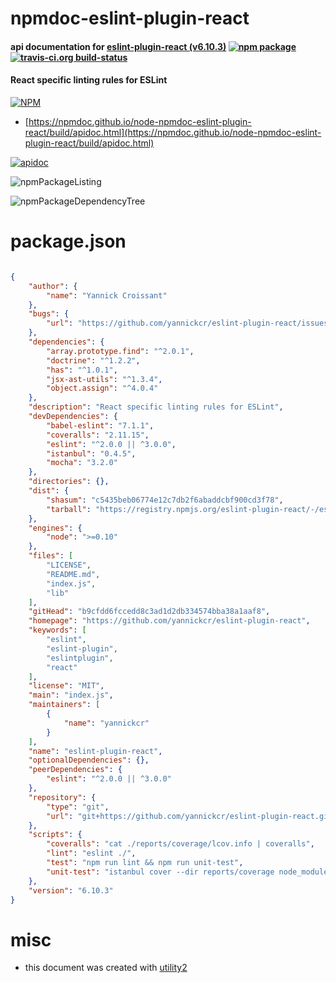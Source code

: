 # npmdoc-eslint-plugin-react

#### api documentation for  [eslint-plugin-react (v6.10.3)](https://github.com/yannickcr/eslint-plugin-react)  [![npm package](https://img.shields.io/npm/v/npmdoc-eslint-plugin-react.svg?style=flat-square)](https://www.npmjs.org/package/npmdoc-eslint-plugin-react) [![travis-ci.org build-status](https://api.travis-ci.org/npmdoc/node-npmdoc-eslint-plugin-react.svg)](https://travis-ci.org/npmdoc/node-npmdoc-eslint-plugin-react)

#### React specific linting rules for ESLint

[![NPM](https://nodei.co/npm/eslint-plugin-react.png?downloads=true&downloadRank=true&stars=true)](https://www.npmjs.com/package/eslint-plugin-react)

- [https://npmdoc.github.io/node-npmdoc-eslint-plugin-react/build/apidoc.html](https://npmdoc.github.io/node-npmdoc-eslint-plugin-react/build/apidoc.html)

[![apidoc](https://npmdoc.github.io/node-npmdoc-eslint-plugin-react/build/screenCapture.buildCi.browser.%252Ftmp%252Fbuild%252Fapidoc.html.png)](https://npmdoc.github.io/node-npmdoc-eslint-plugin-react/build/apidoc.html)

![npmPackageListing](https://npmdoc.github.io/node-npmdoc-eslint-plugin-react/build/screenCapture.npmPackageListing.svg)

![npmPackageDependencyTree](https://npmdoc.github.io/node-npmdoc-eslint-plugin-react/build/screenCapture.npmPackageDependencyTree.svg)



# package.json

```json

{
    "author": {
        "name": "Yannick Croissant"
    },
    "bugs": {
        "url": "https://github.com/yannickcr/eslint-plugin-react/issues"
    },
    "dependencies": {
        "array.prototype.find": "^2.0.1",
        "doctrine": "^1.2.2",
        "has": "^1.0.1",
        "jsx-ast-utils": "^1.3.4",
        "object.assign": "^4.0.4"
    },
    "description": "React specific linting rules for ESLint",
    "devDependencies": {
        "babel-eslint": "7.1.1",
        "coveralls": "2.11.15",
        "eslint": "^2.0.0 || ^3.0.0",
        "istanbul": "0.4.5",
        "mocha": "3.2.0"
    },
    "directories": {},
    "dist": {
        "shasum": "c5435beb06774e12c7db2f6abaddcbf900cd3f78",
        "tarball": "https://registry.npmjs.org/eslint-plugin-react/-/eslint-plugin-react-6.10.3.tgz"
    },
    "engines": {
        "node": ">=0.10"
    },
    "files": [
        "LICENSE",
        "README.md",
        "index.js",
        "lib"
    ],
    "gitHead": "b9cfdd6fccedd8c3ad1d2db334574bba38a1aaf8",
    "homepage": "https://github.com/yannickcr/eslint-plugin-react",
    "keywords": [
        "eslint",
        "eslint-plugin",
        "eslintplugin",
        "react"
    ],
    "license": "MIT",
    "main": "index.js",
    "maintainers": [
        {
            "name": "yannickcr"
        }
    ],
    "name": "eslint-plugin-react",
    "optionalDependencies": {},
    "peerDependencies": {
        "eslint": "^2.0.0 || ^3.0.0"
    },
    "repository": {
        "type": "git",
        "url": "git+https://github.com/yannickcr/eslint-plugin-react.git"
    },
    "scripts": {
        "coveralls": "cat ./reports/coverage/lcov.info | coveralls",
        "lint": "eslint ./",
        "test": "npm run lint && npm run unit-test",
        "unit-test": "istanbul cover --dir reports/coverage node_modules/mocha/bin/_mocha tests/**/*.js -- --reporter dot --opts tests/mocha.opts"
    },
    "version": "6.10.3"
}
```



# misc
- this document was created with [utility2](https://github.com/kaizhu256/node-utility2)
